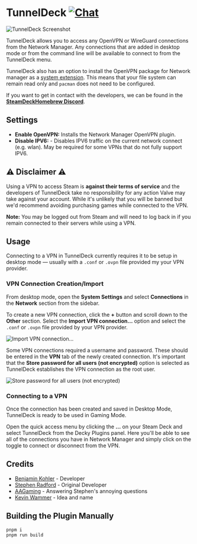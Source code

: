 # TunnelDeck [![Chat](https://img.shields.io/badge/chat-on%20discord-7289da.svg)](https://discord.gg/ZU74G2NJzk)

![TunnelDeck Screenshot](https://user-images.githubusercontent.com/1169297/199478837-e3676b09-50a4-463b-ba03-46974d96537c.png)

TunnelDeck allows you to access any OpenVPN or WireGuard connections from the Network Manager. Any connections that are added in desktop mode or from the command line will be available to connect to from the TunnelDeck menu.

TunnelDeck also has an option to install the OpenVPN package for Network manager as a [system extension](https://man.archlinux.org/man/systemd-sysext.8.en). This means that your file system can remain read only and `pacman` does not need to be configured.

If you want to get in contact with the developers, we can be found in the **[SteamDeckHomebrew Discord](https://discord.gg/ZU74G2NJzk)**.

## Settings

- **Enable OpenVPN:** Installs the Network Manager OpenVPN plugin.
- **Disable IPV6:** - Disables IPV6 traffic on the current network connect (e.g. wlan). May be required for some VPNs that do not fully support IPV6.

## :warning: Disclaimer :warning:

Using a VPN to access Steam is **against their terms of service** and the developers of TunnelDeck take no responsibility for any action Valve may take against your account. While it's unlikely that you will be banned but we'd recommend avoiding purchasing games while connected to the VPN.

**Note:** You may be logged out from Steam and will need to log back in if you remain connected to their servers while using a VPN.

## Usage

Connecting to a VPN in TunnelDeck currently requires it to be setup in desktop mode — usually with a `.conf` or `.ovpn` file provided my your VPN provider.

### VPN Connection Creation/Import

From desktop mode, open the **System Settings** and select **Connections** in the **Network** section from the sidebar.

To create a new VPN connection, click the **+** button and scroll down to the **Other** section. Select the **Import VPN connection...** option and select the `.conf` or `.ovpn` file provided by your VPN provider.

![Import VPN connection…](https://user-images.githubusercontent.com/1169297/199479273-7b0164bd-2dd0-4779-9c18-304615f07a72.png)

Some VPN connections required a username and password. These should be entered in the **VPN** tab of the newly created connection. It's important that the **Store password for all users (not encrypted)** option is selected as TunnelDeck establishes the VPN connection as the root user.

![Store password for all users (not encrypted)](https://user-images.githubusercontent.com/1169297/199479268-5b775a63-fc17-4c99-afec-fb4c8daa01d4.png)

### Connecting to a VPN

Once the connection has been created and saved in Desktop Mode, TunnelDeck is ready to be used in Gaming Mode.

Open the quick access menu by clicking the **...** on your Steam Deck and select TunnelDeck from the Decky Plugins panel. Here you'll be able to see all of the connections you have in Network Manager and simply click on the toggle to connect or disconnect from the VPN.

## Credits

- [Benjamin Kohler](https://github.com/bkohler616) - Developer
- [Stephen Radford](https://twitter.com/steve228uk) - Original Developer
- [AAGaming](https://aa.catvibers.me) - Answering Stephen's annoying questions
- [Kevin Wammer](https://overkill.wtf) - Idea and name

## Building the Plugin Manually

```bash
pnpm i
pnpm run build
```
